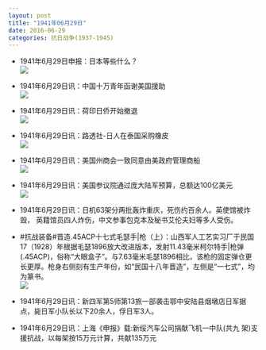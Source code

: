 ```yaml
---
layout: post
title: "1941年06月29日"
date: 2016-06-29
categories: 抗日战争(1937-1945)
---
```


<meta name="referrer" content="no-referrer" />

- 1941年6月29日申报：日本等些什么？ <br/><img src="https://ww3.sinaimg.cn/large/aca367d8jw1f5chpag8ukj20pm13n4m3.jpg" />

- 1941年6月29日讯：中国十万青年函谢美国援助 <br/><img src="https://ww2.sinaimg.cn/large/aca367d8jw1f5cfzc4dulj20bl06h75i.jpg" />

- 1941年6月29日讯：荷印日侨开始撤退 <br/><img src="https://ww4.sinaimg.cn/large/aca367d8jw1f5ce85rfazj206v071dgh.jpg" />

- 1941年6月29日讯：路透社-日人在泰国采购橡皮 <br/><img src="https://ww3.sinaimg.cn/large/aca367d8jw1f5cchow0bij20bp072gms.jpg" />

- 1941年6月29日讯：美国州商会一致同意由美政府管理商船 <br/><img src="https://ww4.sinaimg.cn/large/aca367d8jw1f5c7a5rermj208w0bgwfz.jpg" />

- 1941年6月29日讯：美国参议院通过庞大陆军预算，总额达100亿美元 <br/><img src="https://ww4.sinaimg.cn/large/aca367d8jw1f5bynth8aqj208t0hejtk.jpg" />

- 1941年6月29日讯：日机63架分两批轰炸重庆，死伤约百余人。英使馆被炸毁， 英籍馆员四人炸伤，中文参事包克本及秘书艾伦夫妇等多人受伤。 

- #抗战装备#晋造.45ACP十七式毛瑟手|枪（上）：山西军人工艺实习厂于民国17（1928）年根据毛瑟1896放大改进版本，发射11.43毫米柯尔特手|枪弹(.45ACP)，俗称“大眼盒子”。与7.63毫米毛瑟1896相比，该枪的固定弹仓更长更厚。枪身右侧刻有生产年份，如“民国十八年晋造”，左侧是“一七式”，均为篆书。 <br/><img src="https://ww2.sinaimg.cn/large/aca367d8jw1f5bw6mvvrhj20j62bm1im.jpg" />

- 1941年6月29日讯：新四军第5师第13旅一部袭击鄂中安陆县烟墩店日军据点，毙日军小队长以下20余人，俘日军3人。 

- 1941年6月29日讯：上海《申报》载:新绥汽车公司捐献飞机一中队(共九 架)支援抗战，以每架按15万元计算，共献135万元 

